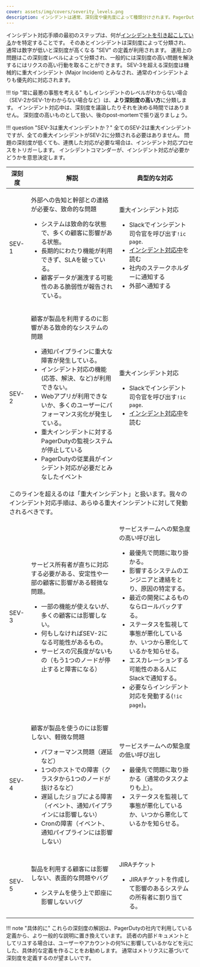 ```yaml
---
cover: assets/img/covers/severity_levels.png
description: インシデントは通常、深刻度や優先度によって種類分けされます。PagerDutyでは、小さいな数字ほど緊急度が高い 'SEV' レベルを使っています。運用上の問題はこの深刻度レベルによって分類され、一般的には深刻度の高い問題を解決するにはリクスの高い行動を取ることができます。
---
```


インシデント対応手順の最初のステップは、何が[インシデントを引き起こしている](/before/what_is_an_incident.md)かを特定することです。
そのあとインシデントは深刻度によって分類され、通常は数字が低いと深刻度が高くなる "SEV" の定義が利用されます。
運用上の問題はこの深刻度レベルによって分類され、一般的には深刻度の高い問題を解決するにはリクスの高い行動を取ることができます。
SEV-3を超える深刻度は機械的に重大インシデント (Major Incident) とみなされ、通常のインシデントよりも優先的に対応されます。

!!! tip "常に最悪の事態を考える"
    もしインシデントのレベルがわからない場合（SEV-2かSEV-1かわからない場合など）は、**より深刻度の高い方**に分類します。
    インシデント対応中は、深刻度を議論したりそれを決める時間ではありません。
    深刻度の高いものとして扱い、後のpost-mortemで振り返りましょう。

!!! question "SEV-3は重大インシデントか？"
    全てのSEV-2は重大インシデントですが、全ての重大インシデントがSEV-2に分類される必要はありません。
    問題の深刻度が低くても、連携した対応が必要な場合は、インシデント対応プロセスをトリガーします。
    インシデントコマンダーが、インシデント対応が必要かどうかを意思決定します。

<table class="custom-table">
  <thead>
    <tr>
      <th class="sev">深刻度</th>
      <th>解説</th>
      <th>典型的な対応</th>
    </tr>
  </thead>
  <tbody>
    <tr>
      <td class="sev-1">SEV-1</td>
      <td>
        <p class="intent">外部への告知と幹部との連絡が必要な、致命的な問題</p>
        <ul>
          <li>システムは致命的な状態で、多くの顧客に影響がある状態。</li>
          <li>長期的にわたり機能が利用できず、SLAを破っている。</li>
          <li>顧客データが漏洩する可能性のある脆弱性が報告されている。</li>
        </ul>
      </td>
      <td>
        <p class="response">重大インシデント対応</p>
        <ul>
          <li>Slackでインシデント司令官を呼び出す<code>!ic page</code>.</li>
          <li><a href="/during/during_an_incident">インシデント対応中</a>を読む</li>
          <li>社内のステークホルダーに通知する</li>
          <li>外部へ通知する</li>
        </ul>
      </td>
    </tr>
    <tr>
      <td class="sev-2">SEV-2</td>
      <td>
        <p class="intent">顧客が製品を利用するのに影響がある致命的なシステムの問題</p>
        <ul>
          <li>通知パイプラインに重大な障害が発生している。</li>
          <li>インシデント対応の機能(応答、解決、など)が利用できない。</li>
          <li>Webアプリが利用できないか、多くのユーザーにパフォーマンス劣化が発生している。</li>
          <li>重大インシデントに対するPagerDutyの監視システムが停止している</li>
          <li>PagerDutyの従業員がインシデント対応が必要だとみなしたイベント</li>
        </ul>
      </td>
      <td>
        <p class="response">重大インシデント対応</p>
        <ul>
          <li>Slackでインシデント司令官を呼び出す<code>!ic page</code>.</li>
          <li><a href="/during/during_an_incident">インシデント対応中</a>を読む</li>
        </ul>
    </tr>
    <tr>
      <td class="warning" colspan="3">このラインを超えるのは「重大インシデント」と扱います。我々のインシデント対応手順は、あらゆる重大インシデントに対して発動されるべきです。</td>
    </tr>
    <tr>
      <td class="sev-3">SEV-3</td>
      <td>
        <p class="intent">サービス所有者が直ちに対応する必要がある、安定性や一部の顧客に影響がある軽微な問題。</p>
        <ul>
          <li>一部の機能が使えないが、多くの顧客には影響しない。</li>
          <li>何もしなければSEV-2になる可能性があるもの。</li>
          <li>サービスの冗長度がないもの（もう1つのノードが停止すると障害になる）</li>
        </ul>
      </td>
      <td>
        <p class="response">サービスチームへの緊急度の高い呼び出し</p>
        <ul>
          <li>最優先で問題に取り掛かる。</li>
          <li>影響するシステムのエンジニアと連絡をとり、原因の特定する。</li>
          <li>最近の開発によるものならロールバックする。</li>
          <li>ステータスを監視して事態が悪化しているか、いつから悪化しているかを知らせる。</li>
          <li>エスカレーションする可能性のある人にSlackで通知する。</li>
          <li>必要ならインシデント対応を発動する(<code>!ic page</code>)。</li>
        </ul>
      </td>
    </tr>
    <tr>
      <td class="sev-4">SEV-4</td>
      <td>
        <p class="intent">顧客が製品を使うのには影響しない、軽微な問題</p>
        <ul>
          <li>パフォーマンス問題（遅延など）</li>
          <li>1つのホストでの障害（クラスタから1つのノードが抜けるなど）</li>
          <li>遅延したジョブによる障害（イベント、通知パイプラインには影響しない）</li>
          <li>Cronの障害（イベント、通知パイプラインには影響しない）</li>
        </ul>
      </td>
      <td>
        <p class="response">サービスチームへの緊急度の低い呼び出し</p>
        <ul>
          <li>最優先で問題に取り掛かる（通常のタスクよりも上）。</li>
          <li>ステータスを監視して事態が悪化しているか、いつから悪化しているかを知らせる。</li>
        </ul>
      </td>
    </tr>
    <tr>
      <td class="sev-5">SEV-5</td>
      <td>
        <p class="intent">製品を利用する顧客には影響しない、表面的な問題やバグ</p>
        <ul>
          <li>システムを使う上で即座に影響しないバグ</li>
        </ul>
      </td>
      <td>
        <p class="response">JIRAチケット</p>
        <ul>
          <li>JIRAチケットを作成して影響のあるシステムの所有者に割り当てる。</li>
        </ul>
      </td>
    </tr>
  </tbody>
</table>


!!! note "具体的に"
    これらの深刻度の解説は、PagerDutyの社内で利用している定義から、より一般的な説明に置き換えています。
    読者の内部ドキュメントとしてリユする場合は、ユーザーやアカウントの何%に影響しているかなどを元にした、具体的な定義を作ることをお勧めします。
    通常はメトリクスに基づいて深刻度を定義するのが望ましいです。
